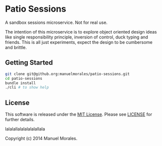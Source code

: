 # Patio Sessions

A sandbox sessions microservice.
Not for real use.

The intention of this microservice is to explore object oriented design ideas like 
single responsibility principle, inversion of control, duck typing and friends.
This is all just experiments, expect the design to be cumbersome and brittle.


## Getting Started

```bash
git clone git@github.org:manuelmorales/patio-sessions.git
cd patio-sessions
bundle install
./cli # to show help
```


## License

This software is released under the [MIT License](http://www.opensource.org/licenses/MIT).
Please see  [LICENSE](LICENSE.txt) for further details.

lalalallalalalalalallala

Copyright (c) 2014 Manuel Morales.

